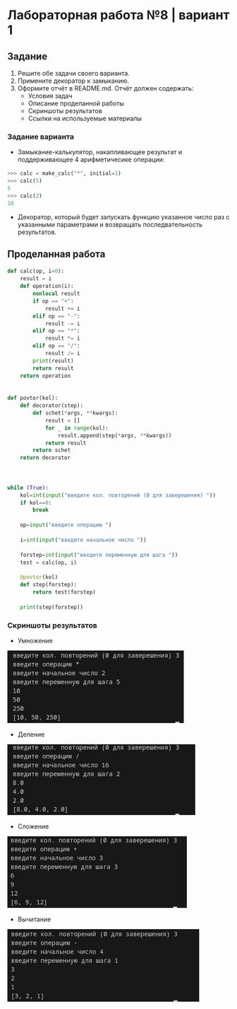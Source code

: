 # Лабораторная работа №8 | вариант 1
## Задание 
1) Решите обе задачи своего варианта.
2) Примените декоратор к замыканию.
3) Оформите отчёт в README.md. Отчёт должен содержать:
    - Условия задач
    - Описание проделанной работы
    - Скриншоты результатов
    - Ссылки на используемые материалы
### Задание варианта
- Замыкание-калькулятор, накапливающее результат и поддерживающее 4 арифметичесике операции:
``` python
>>> calc = make_calc("*", initial=1)
>>> calc(5)
5
>>> calc(2)
10
```
- Декоратор, который будет запускать функцию указанное число раз с указанными параметрами и возвращать последвательность результатов.
## Проделанная работа 
``` python
def calc(op, i=0):
    result = i
    def operation(i):
        nonlocal result
        if op == "+":
            result += i
        elif op == "-":
            result -= i
        elif op == "*":
            result *= i
        elif op == "/":
            result /= i
        print(result)
        return result
    return operation


def povtor(kol):
    def decorator(step):
        def schet(*args, **kwargs):
            result = []
            for _ in range(kol):
                result.append(step(*args, **kwargs))
            return result
        return schet
    return decorator



while (True):
    kol=int(input("введите кол. повторений (0 для заверешения) "))
    if kol==0:
        break

    op=input("введите операцию ")

    i=int(input("введите начальное число "))

    forstep=int(input("введите переменную для шага "))
    test = calc(op, i)

    @povtor(kol)
    def step(forstep):
        return test(forstep)

    print(step(forstep)) 
```
### Скриншоты результатов 
- Умножение 

![*](images/*.png)

- Деление

![/](images/d.png)


- Сложение 

![+](images/+.png)

- Вычитание 

![-](images/-.png)